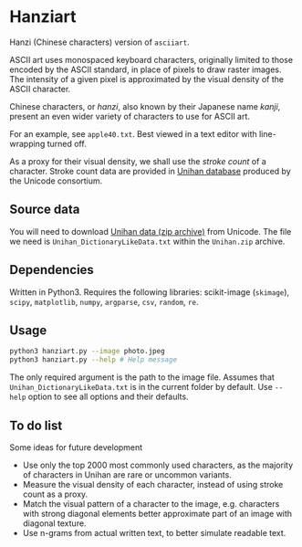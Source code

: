 # Hanziart

Hanzi (Chinese characters) version of `asciiart`.

ASCII art uses monospaced keyboard characters, originally limited to those encoded by the ASCII standard, in place of pixels to draw raster images. The intensity of a given pixel is approximated by the visual density of the ASCII character.

Chinese characters, or *hanzi*, also known by their Japanese name *kanji*, present an even wider variety of characters to use for ASCII art.

For an example, see `apple40.txt`. Best viewed in a text editor with line-wrapping turned off.

As a proxy for their visual density, we shall use the *stroke count* of a character. Stroke count data are provided in [Unihan database](https://www.unicode.org/reports/tr38/) produced by the Unicode consortium.

## Source data

You will need to download [Unihan data (zip archive)](http://www.unicode.org/Public/UCD/latest/ucd/Unihan.zip) from Unicode. The file we need is `Unihan_DictionaryLikeData.txt` within the `Unihan.zip` archive.

## Dependencies

Written in Python3. Requires the following libraries: scikit-image (`skimage`), `scipy`, `matplotlib`, `numpy`, `argparse`, `csv`, `random`, `re`.

## Usage

```bash
python3 hanziart.py --image photo.jpeg
python3 hanziart.py --help # Help message
```

The only required argument is the path to the image file. Assumes that `Unihan_DictionaryLikeData.txt` is in the current folder by default. Use `--help` option to see all options and their defaults.

## To do list

Some ideas for future development

 * Use only the top 2000 most commonly used characters, as the majority of characters in Unihan are rare or uncommon variants.
 * Measure the visual density of each character, instead of using stroke count as a proxy.
 * Match the visual pattern of a character to the image, e.g. characters with strong diagonal elements better approximate part of an image with diagonal texture.
 * Use n-grams from actual written text, to better simulate readable text.
